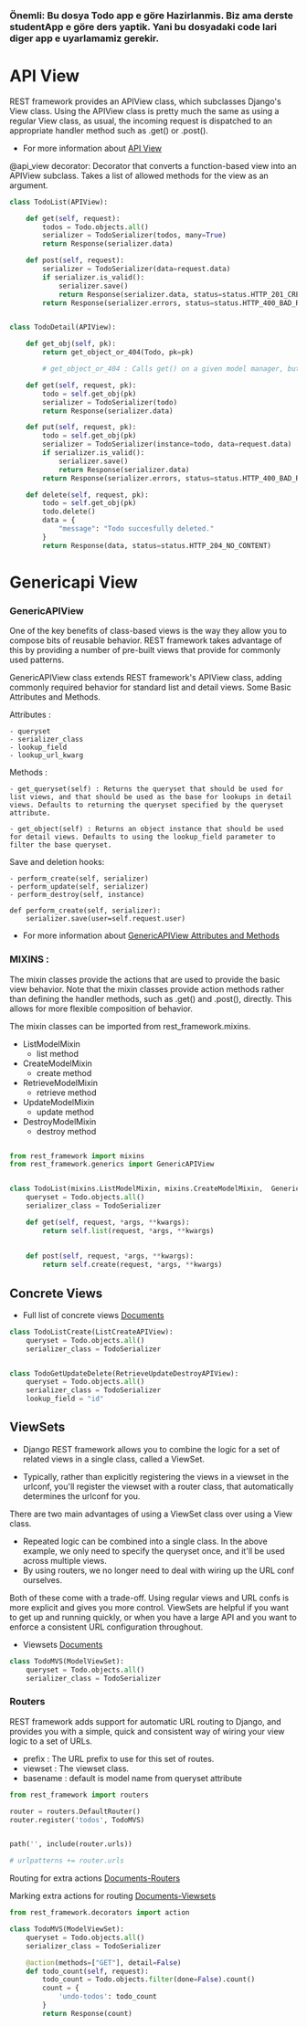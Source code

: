 

### Önemli: Bu dosya Todo app e göre Hazirlanmis. Biz ama derste studentApp e göre ders yaptik. Yani bu dosyadaki code lari diger app e uyarlamamiz gerekir. 

# API View 

REST framework provides an APIView class, which subclasses Django's View class. Using the APIView class is pretty much the same as using a regular View class, as usual, the incoming request is dispatched to an appropriate handler method such as .get() or .post(). 

- For more information about [API View](https://www.django-rest-framework.org/api-guide/views/#class-based-views)

@api_view decorator: 
    Decorator that converts a function-based view into an APIView subclass.
    Takes a list of allowed methods for the view as an argument.

```python
class TodoList(APIView):

    def get(self, request):
        todos = Todo.objects.all()
        serializer = TodoSerializer(todos, many=True)
        return Response(serializer.data)

    def post(self, request):
        serializer = TodoSerializer(data=request.data)
        if serializer.is_valid():
            serializer.save()
            return Response(serializer.data, status=status.HTTP_201_CREATED)
        return Response(serializer.errors, status=status.HTTP_400_BAD_REQUEST)


class TodoDetail(APIView):

    def get_obj(self, pk):
        return get_object_or_404(Todo, pk=pk)

        # get_object_or_404 : Calls get() on a given model manager, but it raises Http404 instead of the model’s DoesNotExist exception.

    def get(self, request, pk):
        todo = self.get_obj(pk)
        serializer = TodoSerializer(todo)
        return Response(serializer.data)

    def put(self, request, pk):
        todo = self.get_obj(pk)
        serializer = TodoSerializer(instance=todo, data=request.data)
        if serializer.is_valid():
            serializer.save()
            return Response(serializer.data)
        return Response(serializer.errors, status=status.HTTP_400_BAD_REQUEST)

    def delete(self, request, pk):
        todo = self.get_obj(pk)
        todo.delete()
        data = {
            "message": "Todo succesfully deleted."
        }
        return Response(data, status=status.HTTP_204_NO_CONTENT)
```

# Genericapi View 

### GenericAPIView
One of the key benefits of class-based views is the way they allow you to compose bits of reusable behavior. REST framework takes advantage of this by providing a number of pre-built views that provide for commonly used patterns.

GenericAPIView class extends REST framework's APIView class, adding commonly required behavior for standard list and detail views. Some Basic Attributes and Methods.



Attributes :

    - queryset
    - serializer_class
    - lookup_field
    - lookup_url_kwarg

Methods :

    - get_queryset(self) : Returns the queryset that should be used for list views, and that should be used as the base for lookups in detail views. Defaults to returning the queryset specified by the queryset attribute.

    - get_object(self) : Returns an object instance that should be used for detail views. Defaults to using the lookup_field parameter to filter the base queryset.

Save and deletion hooks:

    - perform_create(self, serializer)
    - perform_update(self, serializer)
    - perform_destroy(self, instance)

    def perform_create(self, serializer):
        serializer.save(user=self.request.user)

- For more information about [GenericAPIView Attributes and Methods]( https://www.django-rest-framework.org/api-guide/generic-views/#genericapiview)



### MIXINS : 

The mixin classes provide the actions that are used to provide the basic view behavior. Note that the mixin classes provide action methods rather than defining the handler methods, such as .get() and .post(), directly. This allows for more flexible composition of behavior.

The mixin classes can be imported from rest_framework.mixins.

- ListModelMixin
    - list method
- CreateModelMixin
    - create method
- RetrieveModelMixin
    - retrieve method
- UpdateModelMixin
    - update method
- DestroyModelMixin
    - destroy method

```python

from rest_framework import mixins
from rest_framework.generics import GenericAPIView


class TodoList(mixins.ListModelMixin, mixins.CreateModelMixin,  GenericAPIView):
    queryset = Todo.objects.all()
    serializer_class = TodoSerializer

    def get(self, request, *args, **kwargs):
        return self.list(request, *args, **kwargs)
    
    
    def post(self, request, *args, **kwargs):
        return self.create(request, *args, **kwargs)
```

## Concrete Views 
- Full list of concrete views [Documents]( https://www.django-rest-framework.org/api-guide/generic-views/#concrete-view-classes)


```python
class TodoListCreate(ListCreateAPIView):
    queryset = Todo.objects.all()
    serializer_class = TodoSerializer


class TodoGetUpdateDelete(RetrieveUpdateDestroyAPIView):
    queryset = Todo.objects.all()
    serializer_class = TodoSerializer
    lookup_field = "id"  
```

## ViewSets 

- Django REST framework allows you to combine the logic for a set of related views in a single class, called a ViewSet. 

- Typically, rather than explicitly registering the views in a viewset in the urlconf, you'll register the viewset with a router class, that automatically determines the urlconf for you.

There are two main advantages of using a ViewSet class over using a View class.

 - Repeated logic can be combined into a single class. In the above example, we only need to specify the queryset once, and it'll be used across multiple views.
 - By using routers, we no longer need to deal with wiring up the URL conf ourselves.

Both of these come with a trade-off. Using regular views and URL confs is more explicit and gives you more control. ViewSets are helpful if you want to get up and running quickly, or when you have a large API and you want to enforce a consistent URL configuration throughout.

- Viewsets [Documents]( https://www.django-rest-framework.org/api-guide/viewsets/#api-reference )




```python
class TodoMVS(ModelViewSet):
    queryset = Todo.objects.all()
    serializer_class = TodoSerializer

```

### Routers
REST framework adds support for automatic URL routing to Django, and provides you with a simple, quick and consistent way of wiring your view logic to a set of URLs.
- prefix : The URL prefix to use for this set of routes.
- viewset : The viewset class.
- basename : default is model name from queryset attribute

```python
from rest_framework import routers

router = routers.DefaultRouter()
router.register('todos', TodoMVS)


path('', include(router.urls))

# urlpatterns += router.urls
```

Routing for extra actions  [Documents-Routers]( https://www.django-rest-framework.org/api-guide/routers/#routing-for-extra-actions)

Marking extra actions for routing  [Documents-Viewsets]( https://www.django-rest-framework.org/api-guide/viewsets/#marking-extra-actions-for-routing)

```python
from rest_framework.decorators import action

class TodoMVS(ModelViewSet):
    queryset = Todo.objects.all()
    serializer_class = TodoSerializer

    @action(methods=["GET"], detail=False)
    def todo_count(self, request):
        todo_count = Todo.objects.filter(done=False).count()
        count = {
            'undo-todos': todo_count
        }
        return Response(count)
```
